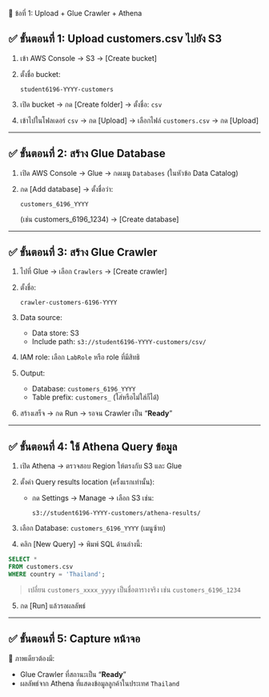 🧩 ข้อที่ 1: Upload + Glue Crawler + Athena
## ✅ ขั้นตอนที่ 1: Upload customers.csv ไปยัง S3

1. เข้า AWS Console → S3 → \[Create bucket]

2. ตั้งชื่อ bucket:

   ```
   student6196-YYYY-customers
   ```

3. เปิด bucket → กด \[Create folder] → ตั้งชื่อ: `csv`

4. เข้าไปในโฟลเดอร์ `csv` → กด \[Upload] → เลือกไฟล์ `customers.csv` → กด \[Upload]

---

## ✅ ขั้นตอนที่ 2: สร้าง Glue Database

1. เปิด AWS Console → Glue → กดเมนู `Databases` (ในหัวข้อ Data Catalog)
2. กด \[Add database] → ตั้งชื่อว่า:

   ```
   customers_6196_YYYY
   ```

   (เช่น customers\_6196\_1234) → \[Create database]

---

## ✅ ขั้นตอนที่ 3: สร้าง Glue Crawler

1. ไปที่ Glue → เลือก `Crawlers` → \[Create crawler]

2. ตั้งชื่อ:

   ```
   crawler-customers-6196-YYYY
   ```

3. Data source:

   * Data store: S3
   * Include path: `s3://student6196-YYYY-customers/csv/`

4. IAM role: เลือก `LabRole` หรือ role ที่มีสิทธิ

5. Output:

   * Database: `customers_6196_YYYY`
   * Table prefix: `customers_` (ใส่หรือไม่ใส่ก็ได้)

6. สร้างเสร็จ → กด Run → รอจน Crawler เป็น “**Ready**”

---

## ✅ ขั้นตอนที่ 4: ใช้ Athena Query ข้อมูล

1. เปิด Athena → ตรวจสอบ Region ให้ตรงกับ S3 และ Glue

2. ตั้งค่า Query results location (ครั้งแรกเท่านั้น):

   * กด Settings → Manage → เลือก S3 เช่น:

     ```
     s3://student6196-YYYY-customers/athena-results/
     ```

3. เลือก Database: `customers_6196_YYYY` (เมนูซ้าย)

4. คลิก \[New Query] → พิมพ์ SQL ด้านล่างนี้:

```sql
SELECT * 
FROM customers.csv
WHERE country = 'Thailand';
```

> เปลี่ยน `customers_xxxx_yyyy` เป็นชื่อตารางจริง เช่น `customers_6196_1234`

5. กด \[Run] แล้วรอผลลัพธ์

---

## ✅ ขั้นตอนที่ 5: Capture หน้าจอ

📸 ภาพเดียวต้องมี:

* Glue Crawler ที่สถานะเป็น “**Ready**”
* ผลลัพธ์จาก Athena ที่แสดงข้อมูลลูกค้าในประเทศ `Thailand`





